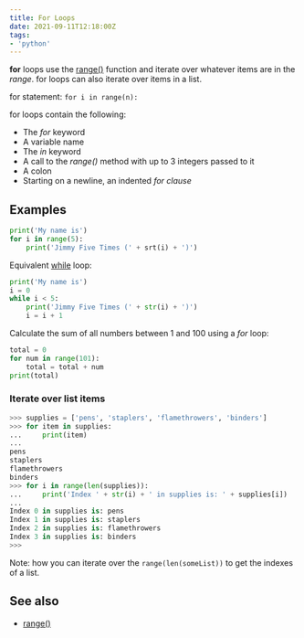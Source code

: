 ```yaml
---
title: For Loops
date: 2021-09-11T12:18:00Z
tags:
- 'python'
---
```


**for** loops use the [range()](20210911122111-range-function.md) function and
iterate over whatever items are in the _range_. for loops can also iterate over
items in a list.

for statement: `for i in range(n):`

for loops contain the following:

* The _for_ keyword
* A variable name
* The _in_ keyword
* A call to the _range()_ method with up to 3 integers passed to it
* A colon
* Starting on a newline, an indented _for clause_

## Examples

```python
print('My name is')
for i in range(5):
    print('Jimmy Five Times (' + srt(i) + ')')
```

Equivalent [while](20210911083636-while-loop-statements.md) loop:

```python
print('My name is')
i = 0
while i < 5:
    print('Jimmy Five Times (' + str(i) + ')')
    i = i + 1
```

Calculate the sum of all numbers between 1 and 100 using a _for_ loop:

```python
total = 0
for num in range(101):
    total = total + num
print(total)
```

### Iterate over list items

```python
>>> supplies = ['pens', 'staplers', 'flamethrowers', 'binders']
>>> for item in supplies:
...     print(item)
...
pens
staplers
flamethrowers
binders
>>> for i in range(len(supplies)):
...     print('Index ' + str(i) + ' in supplies is: ' + supplies[i])
...
Index 0 in supplies is: pens
Index 1 in supplies is: staplers
Index 2 in supplies is: flamethrowers
Index 3 in supplies is: binders
>>>
```

Note: how you can iterate over the `range(len(someList))` to get the indexes of
a list.

## See also

* [range()](20210911122111-range-function.md)
